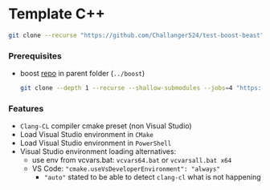# Template C++

```sh
git clone --recurse "https://github.com/Challanger524/test-boost-beast"
```

### Prerequisites

- boost [repo](https://github.com/boostorg/boost) in parent folder (`../boost`)
  ```sh
  git clone --depth 1 --recurse --shallow-submodules --jobs=4 "https://github.com/boostorg/boost"
  ```

### Features
- `Clang-CL` compiler cmake preset (non Visual Studio)
- Load Visual Studio environment in `CMake`
- Load Visual Studio environment in `PowerShell`
- Visual Studio environment loading alternatives:
  - use env from vcvars.bat: `vcvars64.bat` or `vcvarsall.bat x64`
  - VS Code: `"cmake.useVsDeveloperEnvironment": "always"`
    - `"auto"` stated to be able to detect `clang-cl` what is not happening

